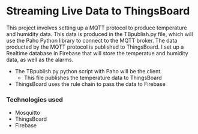 # Streaming Live Data to ThingsBoard

This project involves setting up a MQTT protocol to produce temperature and humidity data.  This data is produced in the TBpublish.py file, which will use the Paho Python library to connect to the MQTT broker.  The data producted by the MQTT protocol is published to ThingsBoard.  I set up a Realtime database in Firebase that will store the temperatue and humidity data, as well as the alarms. 

- The TBpublish.py python script with Paho will be the client. 
  - This file publishes the temperature data to ThingsBoard
- ThingsBoard uses the rule chain to pass the data to Firebase
   <!-- TODO: Add more details -->


### Technologies used
- Mosquitto
- ThingsBoard
- Firebase



